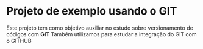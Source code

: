 # Projeto de exemplo usando o GIT

Este projeto tem como objetivo auxiliar no estudo sobre versionamento de códigos com **GIT**
Também utilizamos para estudar a integração do GIT com o GITHUB
